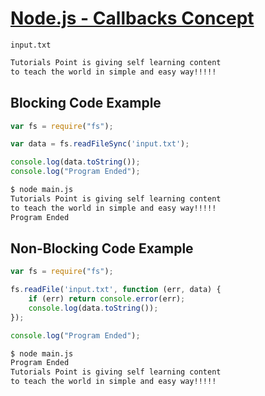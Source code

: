 # [Node.js - Callbacks Concept](https://www.tutorialspoint.com/nodejs/nodejs_callbacks_concept.htm)

`input.txt`

```bash
Tutorials Point is giving self learning content
to teach the world in simple and easy way!!!!!
```

## Blocking Code Example

```javascript
var fs = require("fs");

var data = fs.readFileSync('input.txt');

console.log(data.toString());
console.log("Program Ended");
```

```bash
$ node main.js
Tutorials Point is giving self learning content
to teach the world in simple and easy way!!!!!
Program Ended
```

## Non-Blocking Code Example

```javascript
var fs = require("fs");

fs.readFile('input.txt', function (err, data) {
    if (err) return console.error(err);
    console.log(data.toString());
});

console.log("Program Ended");
```

```bash
$ node main.js
Program Ended
Tutorials Point is giving self learning content
to teach the world in simple and easy way!!!!!
```